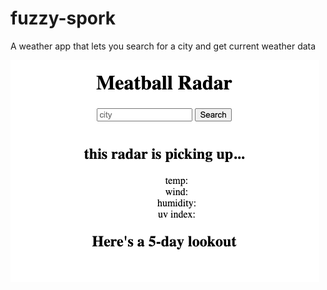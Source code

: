 # fuzzy-spork
A weather app that lets you search for a city and get current weather data

![Meatball Radar](./assets/images/meatball-radar.png)